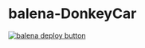 # balena-DonkeyCar


[![balena deploy button](https://www.balena.io/deploy.svg)](https://dashboard.balena-cloud.com/deploy?repoUrl=https://github.com/dtischler/balena-RaspPi-DonkeyCar)

